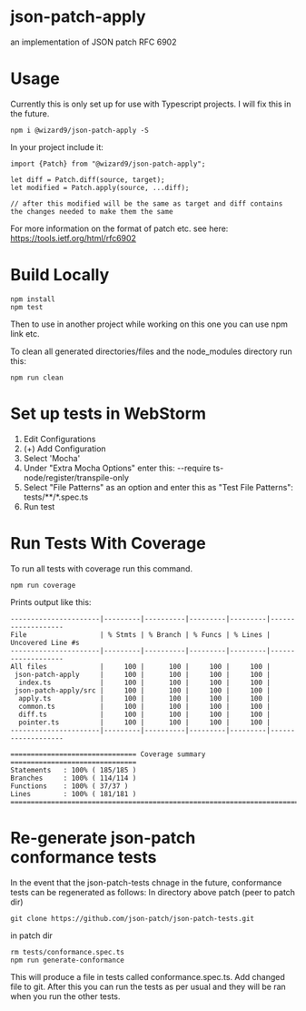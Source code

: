 # json-patch-apply
an implementation of JSON patch RFC 6902

# Usage
Currently this is only set up for use with Typescript projects.  I will fix this in the future.
```
npm i @wizard9/json-patch-apply -S
```
In your project include it:
```
import {Patch} from "@wizard9/json-patch-apply";

let diff = Patch.diff(source, target);
let modified = Patch.apply(source, ...diff);

// after this modified will be the same as target and diff contains the changes needed to make them the same
```
For more information on the format of patch etc. see here: https://tools.ietf.org/html/rfc6902

# Build Locally
```
npm install
npm test
```
Then to use in another project while working on this one you can use npm link etc.

To clean all generated directories/files and the node_modules directory run this:
```
npm run clean
```

# Set up tests in WebStorm
1. Edit Configurations
2. (+) Add Configuration
3. Select 'Mocha'
4. Under "Extra Mocha Options" enter this: --require ts-node/register/transpile-only
5. Select "File Patterns" as an option and enter this as "Test File Patterns": tests/**/*.spec.ts
6. Run test

# Run Tests With Coverage
To run all tests with coverage run this command.
```
npm run coverage
```
Prints output like this:
```
----------------------|---------|----------|---------|---------|-------------------
File                  | % Stmts | % Branch | % Funcs | % Lines | Uncovered Line #s 
----------------------|---------|----------|---------|---------|-------------------
All files             |     100 |      100 |     100 |     100 |                   
 json-patch-apply     |     100 |      100 |     100 |     100 |                   
  index.ts            |     100 |      100 |     100 |     100 |                   
 json-patch-apply/src |     100 |      100 |     100 |     100 |                   
  apply.ts            |     100 |      100 |     100 |     100 |                   
  common.ts           |     100 |      100 |     100 |     100 |                   
  diff.ts             |     100 |      100 |     100 |     100 |                   
  pointer.ts          |     100 |      100 |     100 |     100 |                   
----------------------|---------|----------|---------|---------|-------------------

=============================== Coverage summary ===============================
Statements   : 100% ( 185/185 )
Branches     : 100% ( 114/114 )
Functions    : 100% ( 37/37 )
Lines        : 100% ( 181/181 )
================================================================================
```
# Re-generate json-patch conformance tests
In the event that the json-patch-tests chnage in the future, conformance tests can be regenerated as follows:
In directory above patch (peer to patch dir)
```
git clone https://github.com/json-patch/json-patch-tests.git
```
in patch dir
```
rm tests/conformance.spec.ts
npm run generate-conformance
```
This will produce a file in tests called conformance.spec.ts.  Add changed file to git. After this you can run the 
tests as per usual and they will be ran when you run the other tests.

